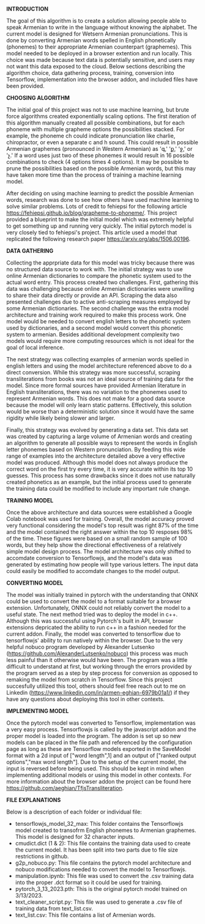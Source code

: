 **INTRODUCTION**

The goal of this algorithm is to create a solution allowing people able to speak Armenian to write in the language without knowing the alphabet. The current model is designed for Wetsern Armenian pronunciations. This is done by converting Armenian words spelled in English phonetically (phonemes) to their appropriate Armenian counterpart (graphemes). This model needed to be deployed in a browser extention and run locally. This choice was made because text data is potentially sensitive, and users may not want this data exposed to the cloud. Below sections describing the algorithm choice, data gathering process, training, conversion into Tensorflow, implementation into the brwoser addon, and included files have been provided.

**CHOOSING ALGORITHM**

The initial goal of this project was not to use machine learning, but brute force algorithms created exponentially scaling options. The first iteration of this algorithm manually created all possible combinations, but for each phoneme with multiple grapheme options the possibilities stacked. For example, the phoneme ch could indicate pronunciation like charlie, chiropractor, or even a separate c and h sound. This could result in possible Armenian graphemes (pronounced in Western Armenian) as 'գ,' 'ք,' 'ջ,' or 'չ.' If a word uses just two of these phonemes it would result in 16 possible combinations to check (4 options times 4 options). It may be possible to prune the possibilities based on the possible Armenian words, but this may have taken more time than the process of training a machine learning model.

After deciding on using machine learning to predict the possible Armenian words, research was done to see how others have used machine learning to solve similar problems. Lots of credit to fehiepsi for the following article https://fehiepsi.github.io/blog/grapheme-to-phoneme/. This project provided a blueprint to make the initial model which was extremely helpful to get something up and running very quickly. The initial pytorch model is very closely tied to fehiepsi's project. This article used a model that replicated the following research paper https://arxiv.org/abs/1506.00196.

**DATA GATHERING**

Collecting the apprpriate data for this model was tricky because there was no structured data source to work with. The initial strategy was to use online Armenian dictionaries to compare the phonetic system used to the actual word entry. This process created two challenges. First, gathering this data was challenging because online Armenian dictionaries were unwilling to share their data directly or provide an API. Scraping the data also presented challenges due to active anti-scraping measures employed by some Armenian dictionaries. The second challenge was the extra model architecture and training work required to make this process work. One model would be needed to convert english letters to the phonetic system used by dictionaries, and a second model would convert this phonetic system to armenian. Besides additional development complexity two models would require more computing resources which is not ideal for the goal of local inference. 

The next strategy was collecting examples of armenian words spelled in english letters and using the model architecture referenced above to do a direct conversion. While this strategy was more successful, scraping transliterations from books was not an ideal source of training data for the model. Since more formal sources have provided Armenian literature in English transliterations, there was no variation to the phonemes used to represent Armenian words. This does not make for a good data source because the model will only learn static patterns. Effectively, this solution would be worse than a deterministic solution since it would have the same rigidity while likely being slower and larger.

Finally, this strategy was evolved by generating a data set. This data set was created by capturing a large volume of Armenian words and creating an algorithm to generate all possible ways to represent the words in English letter phonemes based on Western pronunciation. By feeding this wide range of examples into the architecture detailed above a very effective model was produced. Although this model does not always produce the correct word on the first try every time, it is very accurate within its top 10 guesses. This process has some drawbacks since it does not use naturally created phonetics as an example, but the initial process used to generate the training data could be modified to include any important rule change. 

**TRAINING MODEL**

Once the above architecture and data sources were established a Google Colab notebook was used for training. Overall, the model accuracy proved very functional considering the model's top result was right 87% of the time and the model contained the right answer within the top 10 resposes 98% of the time. These figures were based on a small random sample of 100 words, but they help show the directional effectiveness of a relatively simple model design process. The model architecture was only shifted to accomdate conversion to Tensorflowjs, and the model's data was generated by estimating how people will type various letters. The input data could easily be modified to accomdate changes to the model output.   

**CONVERTING MODEL**

The model was initially trained in pytorch with the understanding that ONNX could be used to convert the model to a format suitable for a browser extension. Unfortunately, ONNX could not reliably convert the model to a useful state. The next method tried was to deploy the model in c++. Although this was successful using Pytorch's built in API, browser extensions depricated the ability to run c++ in a fashion needed for the current addon. Finally, the model was converted to tensorflow due to tensorflowjs' ability to run natively within the browser. Due to the very helpful nobuco program developed by Alexander Lutsenko (https://github.com/AlexanderLutsenko/nobuco) this process was much less painful than it otherwise would have been. The program was a little difficult to understand at first, but working through the errors provided by the program served as a step by step process for conversion as opposed to remaking the model from scratch in Tensorflow. Since this project succesfully utilized this tool, others should feel free reach out to me on Linkedin (https://www.linkedin.com/in/armen-eghian-6979b01a1/) if they have any questions about deploying this tool in other contexts.

**IMPLEMENTING MODEL**

Once the pytorch model was converted to Tensorflow, implementation was a very easy process. Tensorflowjs is called by the javascript addon and the proper model is loaded into the program. The addon is set up so new models can be placed in the file path and referenced by the configuration page as long as these are Tensorflow models exported in the SaveModel format with a 2d input of ["word length",1] and an output of ["ranked output options","max word length"]. Due to the setup of the current model, the input is reversed before being used. This should be kept in mind when implementing additional models or using this model in other contexts. For more information about the browser addon the project can be found here https://github.com/aeghian/TfjsTransliteration.

**FILE EXPLANATIONS**

Below is a description of each folder or individual file:
    
- tensorflowjs_model_32_max: This folder contains the Tensorflowjs model created to transofrm English phonemes to Armenian graphemes. This model is designed for 32 character inputs.
- cmudict.dict (1 & 2): This file contains the training data used to create the current model. It has been split into two parts due to file size restrictions in github.    
- g2p_nobuco.py: This file contains the pytorch model architecture and nobuco modifications needed to convert the model to Tensorflowjs.    
- manipulation.ipynb: This file was used to convert the .csv training data into the proper .dct format so it could be used for training.    
- pytorch_3_13_2023.pth: This is the original pytorch model trained on 3/13/2023.    
- text_cleaner_script.py: This file was used to generate a .csv file of training data from text_list.csv.    
- text_list.csv: This file contains a list of Armenian words. 